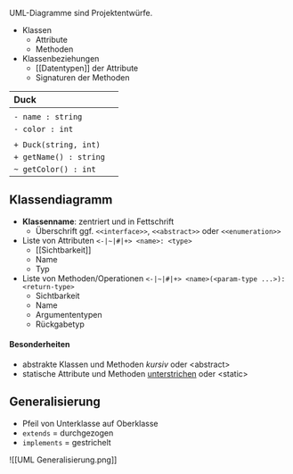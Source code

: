UML-Diagramme sind Projektentwürfe.
- Klassen
	- Attribute
	- Methoden
- Klassenbeziehungen
	- [[Datentypen]] der Attribute
	- Signaturen der Methoden

| **Duck**               |     |
|:---------------------- | --- |
|                        |     |
| `- name : string`      |     |
| `- color : int`        |     |
|                        |     |
| `+ Duck(string, int)`  |     |
| `+ getName() : string` |     |
| `~ getColor() : int`   |     |

## Klassendiagramm
- **Klassenname**: zentriert und in Fettschrift
	- Überschrift ggf. `<<interface>>`, `<<abstract>>` oder `<<enumeration>>`
- Liste von Attributen `<-|~|#|+> <name>: <type>`
	- [[Sichtbarkeit]]
	- Name
	- Typ
- Liste von Methoden/Operationen `<-|~|#|+> <name>(<param-type ...>): <return-type>`
	- Sichtbarkeit
	- Name
	- Argumententypen
	- Rückgabetyp

#### Besonderheiten
- abstrakte Klassen und Methoden *kursiv* oder \<abstract>
- statische Attribute und Methoden <u>unterstrichen</u> oder \<static>

## Generalisierung
- Pfeil von Unterklasse auf Oberklasse
- `extends` = durchgezogen
- `implements` = gestrichelt

![[UML Generalisierung.png]]

